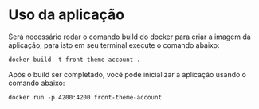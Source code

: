# Uso da aplicação

Será necessário rodar o comando build do docker para criar a imagem da aplicação, para isto em seu terminal execute o comando abaixo:

```
docker build -t front-theme-account .
```

Após o build ser completado, você pode inicializar a aplicação usando o comando abaixo:

```
docker run -p 4200:4200 front-theme-account
```
